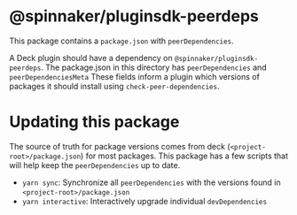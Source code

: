 # @spinnaker/pluginsdk-peerdeps

This package contains a `package.json` with `peerDependencies`.

A Deck plugin should have a dependency on `@spinnaker/pluginsdk-peerdeps`. The package.json in this directory
has `peerDependencies` and `peerDependenciesMeta`
These fields inform a plugin which versions of packages it should install using `check-peer-dependencies`.

# Updating this package

The source of truth for package versions comes from deck (`<project-root>/package.json`) for most packages. This package has a few
scripts that will help keep the `peerDependencies` up to date.

- `yarn sync`: Synchronize all `peerDependencies` with the versions found in `<project-root>/package.json`
- `yarn interactive`: Interactively upgrade individual `devDependencies`
